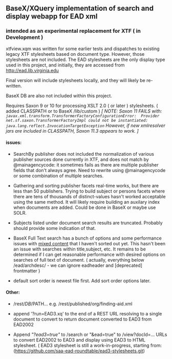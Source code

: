 
## BaseX/XQuery implementation of search and display webapp for EAD xml
###  intended as an experimental replacement for XTF  ( in Development )


xtfview.xqm was written for some earlier tests and dispatches to existing legacy XTF stylesheets
based on document type. However, those stylesheets are not included. The EAD stylesheets are
the only display type used in this project, and initially, they are accessed from http://ead.lib.virginia.edu 

Final version will include stylesheets locally, and they will likely be re-written. 

BaseX DB are also not included within this project. 

Requires Saxon 9 or 10 for processing XSLT 2.0 ( or later ) stylesheets. ( added CLASSPATH or to BaseX /lib/custom )
*[ NOTE: Saxon 11 FAILS with: 
`javax.xml.transform.TransformerFactoryConfigurationError: 
Provider net.sf.saxon.TransformerFactoryImpl could not be instantiated: 
java.lang.reflect.InvocationTargetException` 
However, if new xmlresolver jars are included in CLASSPATH, Saxon 11.3 appears to work. ]*


#### issues: 

- SearchBy publisher does not included the normalization of various publisher sources done currently in XTF, and does not match by @mainagencycode: it sometimes fails as there are multiple publisher fields that don't always agree. Need to rewrite using @mainagencycode or some combination of multiple searches. 

- Gathering and sorting publisher facets real-time works, but there are less than 50 publishers. Trying to build subject or persons facets where there are tens of thousands of distinct-values hasn't worked acceptable using the same method. It will likely require building an auxilary index when documents are added. Could be done in BaseX or maybe use SOLR. 

- Subjects listed under document search results are truncated. Probably should provide some indication of that. 

- BaseX Full Text search has a bunch of options and some performance issues with [mixed content](https://docs.basex.org/wiki/Full-Text#Mixed_Content) that I haven't sorted out yet. This hasn't been an issue with searches within title,subject, etc. It remains to be determined if I can get reasonable performance with desired options on searches of full text of document. ( actually, everything below /ead/archdesc/ - we can ignore eadheader and [deprecated] frontmatter )

- default sort order is newest file first. Add sort order options later. 


#### Other:

- /rest/$DB/$PATH... e.g. /rest/published/org/finding-aid.xml 

- append '?run=EAD3.xq' to the end of a REST URL resolving to a single document to convert to return document converted to EAD3 from EAD2002 

- Append *"?ead3=true"* to /search or "&ead=true" to /view?docId=... URLs to convert EAD2002 to EAD3 and display using EAD3 to HTML stylesheet. ( EAD3 stylesheet is still a work-in-progress, starting from: (https://github.com/saa-ead-roundtable/ead3-stylesheets.git)






